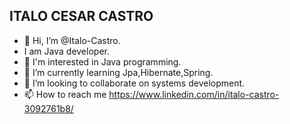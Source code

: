 ## ITALO CESAR CASTRO

-  👋 Hi, I’m @Italo-Castro.
- I am Java developer.
- 👀 I'm interested in Java programming.
- 🌱 I’m currently learning Jpa,Hibernate,Spring.
- 💞️ I’m looking to collaborate on systems development.
- 📫 How to reach me https://www.linkedin.com/in/italo-castro-3092761b8/

<!---
Italo-Castro/Italo-Castro is a ✨ special ✨ repository because its `README.md` (this file) appears on your GitHub profile.
You can click the Preview link to take a look at your changes.
--->
